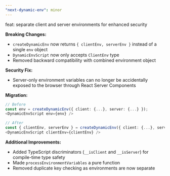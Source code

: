 ```yaml
---
"next-dynamic-env": minor
---
```


feat: separate client and server environments for enhanced security

**Breaking Changes:**
- `createDynamicEnv` now returns `{ clientEnv, serverEnv }` instead of a single `env` object
- `DynamicEnvScript` now only accepts `ClientEnv` type
- Removed backward compatibility with combined environment object

**Security Fix:**
- Server-only environment variables can no longer be accidentally exposed to the browser through React Server Components

**Migration:**
```typescript
// Before
const env = createDynamicEnv({ client: {...}, server: {...} });
<DynamicEnvScript env={env} />

// After
const { clientEnv, serverEnv } = createDynamicEnv({ client: {...}, server: {...} });
<DynamicEnvScript clientEnv={clientEnv} />
```

**Additional Improvements:**
- Added TypeScript discriminators (`__isClient` and `__isServer`) for compile-time type safety
- Made `processEnvironmentVariables` a pure function
- Removed duplicate key checking as environments are now separate